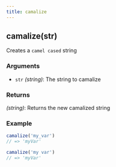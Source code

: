 ```yaml
---
title: camalize
---
```


## camalize(str)

Creates a `camel cased` string

### Arguments
* `str` *(string)*: The string to camalize

### Returns
*(string)*: Returns the new camalized string


### Example
```js
camalize('my_var')
// => 'myVar'

camalize('my var')
// => 'myVar'
```
